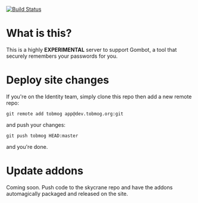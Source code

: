 [![Build Status](https://secure.travis-ci.org/mozilla/gombot.png)](http://travis-ci.org/mozilla/gombot)

# What is this?

This is a highly **EXPERIMENTAL** server to support Gombot, a tool
that securely remembers your passwords for you.

# Deploy site changes
If you're on the Identity team, simply clone this repo then add a new remote repo:

    git remote add tobmog app@dev.tobmog.org:git

and push your changes:

    git push tobmog HEAD:master

and you're done.

# Update addons
Coming soon. Push code to the skycrane repo and have the addons automagically packaged and released on the site.
